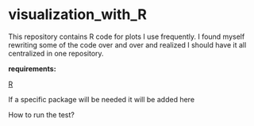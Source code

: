 # visualization_with_R
This repository contains R code for plots I use frequently. I found myself rewriting some of the code over and over and realized I should have it all centralized in one repository. 

__requirements:__

[R](https://cran.r-project.org/bin/windows/base/)

If a specific package will be needed it will be added here

How to run the test?

